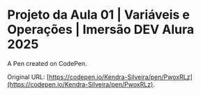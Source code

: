 # Projeto da Aula 01 | Variáveis e Operações | Imersão DEV Alura 2025

A Pen created on CodePen.

Original URL: [https://codepen.io/Kendra-Silveira/pen/PwoxRLz](https://codepen.io/Kendra-Silveira/pen/PwoxRLz).


